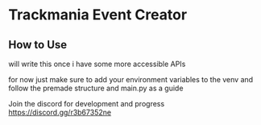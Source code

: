 # Trackmania Event Creator

## How to Use
will write this once i have some more accessible APIs

for now just make sure to add your environment variables to the venv and follow the premade structure and main.py as a guide

Join the discord for development and progress https://discord.gg/r3b67352ne